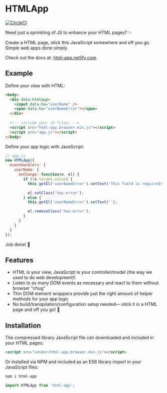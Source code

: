 # HTMLApp

[![CircleCI](https://circleci.com/gh/AaronLeoCooper/html-app.svg?style=svg&circle-token=80bc42acba0754d42bc16d20afa52df4096c11fb)](https://circleci.com/gh/AaronLeoCooper/html-app)

Need just a sprinkling of JS to enhance your HTML pages? ✨

Create a HTML page, stick this JavaScript somewhere and off you go. Simple web apps done *simply*.

Check out the docs at: [html-app.netlify.com](https://html-app.netlify.com).

## Example

Define your view with HTML:

```html
<body>
  <div data-htmlapp>
    <input data-ha="userName" />
    <span data-ha="userNameError"></span>
  </div>
  
  <!-- include your JS files: -->
  <script src="html-app.browser.min.js"></script>
  <script src="app.js"></script>
</body>
```

Define your app logic with JavaScript:

```js
// app.js
new HTMLApp({
  eventHandlers: {
    userName: {
      onChange: function(e, el) {
        if (!e.target.value) {
          this.getEl('userNameError').setText('This field is required!');

          el.setClass('has-error');
        } else {
          this.getEl('userNameError').setText('');

          el.removeClass('has-error');
        }
      }
    }
  }
});
```

Job done! 🎉

## Features

- HTML is your view, JavaScript is your controller/model (the way we used to do web development!)
- Listen to as many DOM events as necessary and react to them without browser "chug"
- Thin DOM element wrappers provide just the right amount of helper methods for your app logic
- No build/transpilation/configuration setup needed— stick it in a HTML page and off you go! 🚀

## Installation

The compressed library JavaScript file can downloaded and included in your HTML pages:

```html
<script src="vendor/html-app.browser.min.js"></script>
```

Or installed via NPM and included as an ES6 library import in your JavaScript files:

```bash
npm i html-app
```

```js
import HTMLApp from 'html-app';
```
